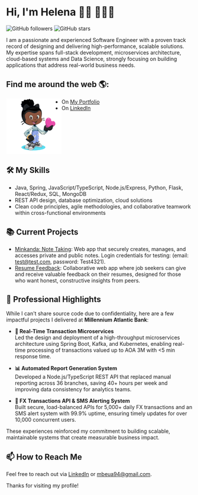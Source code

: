 # Hi, I'm Helena 👋🏾 👩🏾‍💻

![GitHub followers](https://img.shields.io/github/followers/helenapedro?style=social)
![GitHub stars](https://img.shields.io/github/stars/helenapedro?style=social)

I am a passionate and experienced Software Engineer with a proven track record of designing and delivering high-performance, scalable solutions. My expertise spans full-stack development, microservices architecture, cloud-based systems and Data Science, strongly focusing on building applications that address real-world business needs.

## Find me around the web 🌎:
<a href="https://helenapedro.github.io/"><img align="left" width="150" height="150" src="image-octocat-rotating.gif"></a>

- On [My Portfolio](https://myportfolio.hmpedro.com/)
- On [LinkedIn](https://www.linkedin.com/in/helena-software-engineer/)

<br clear="left"/>

## 🛠️ My Skills
- Java, Spring, JavaScript/TypeScript, Node.js/Express, Python, Flask, React/Redux, SQL, MongoDB
- REST API design, database optimization, cloud solutions
- Clean code principles, agile methodologies, and collaborative teamwork within cross-functional environments

## 📚 Current Projects
- [Minkanda: Note Taking](https://minkanda.hmpedro.com/login): Web app that securely creates, manages, and accesses private and public notes. Login credentials for testing: (email: test@test.com, password: Test4321).
- [Resume Feedback](https://master.d1cehne8ow0dq0.amplifyapp.com/): Collaborative web app where job seekers can give and receive valuable feedback on their resumes, designed for those who want honest, constructive insights from peers.

## 🏦 Professional Highlights
While I can't share source code due to confidentiality, here are a few impactful projects I delivered at **Millennium Atlantic Bank**:

- **🔄 Real-Time Transaction Microservices**  
  Led the design and deployment of a high-throughput microservices architecture using Spring Boot, Kafka, and Kubernetes, enabling real-time processing of transactions valued up to AOA 3M with <5 min response time.

- **📊 Automated Report Generation System**  
  Developed a Node.js/TypeScript REST API that replaced manual reporting across 36 branches, saving 40+ hours per week and improving data consistency for analytics teams.

- **🔐 FX Transactions API & SMS Alerting System**  
  Built secure, load-balanced APIs for 5,000+ daily FX transactions and an SMS alert system with 99.9% uptime, ensuring timely updates for over 10,000 concurrent users.

These experiences reinforced my commitment to building scalable, maintainable systems that create measurable business impact.

## 📫 How to Reach Me
Feel free to reach out via [LinkedIn](https://www.linkedin.com/in/helena-software-engineer/) or [mbeua94@gmail.com](mailto:mbeua94@gmail.com).

Thanks for visiting my profile!
